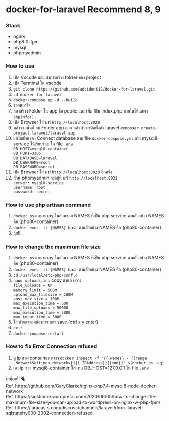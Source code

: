 <h1>docker-for-laravel Recommend 8, 9</h2>
<h3>Stack</h3>
<ul>
    <li>nginx</li>
    <li>php8.0-fpm</li>
    <li>mysql</li>
    <li>phpmyadmin</li>
</ul>
<h3>How to use</h3>
<ol>
    <li>เปิด Vscode และ ทำการสร้าง folder ของ project</li>
    <li>เปิด Terminal ใน vscode</li>
    <li><code>git clone https://github.com/adcident12/docker-for-laravel.git</code></li>
    <li><code>cd docker-for-laravel</code></li>
    <li><code>docker-compose up -d --build</code></li>
    <li>รอจนเสร็จ</li>
    <li>ลองสร้าง Folder ใน app ชื่อ public และ เพิ่ม file index.php ภายในให้แสดง <code>phpinfo();</code></li>
    <li>เปิด Browser ใส่ url <code>http://localhost:8020</code></li>
    <li>หลังจากนั้นก็ ลบ Folder app ออก แล้วทำการติดตั้งตัว laravel <code>composer create-project laravel/laravel app</code></li>
    <li>แก้ไขส่วนของ Connect database ตาม flie <code>docker-compose.yml</code> ตรง  mysql8-service ให้เรียบร้อย ใน file <code>.env</code><div><code>DB_HOST=mysql8-container</code></div><div><code>DB_PORT=3306</code></div><div><code>DB_DATABASE=laravel</code></div><div><code>DB_USERNAME=root</code></div><div><code>DB_PASSWORD=secret</code></div></li>
    <li>เปิด Browser ใส่ url <code>http://localhost:8020</code> อีกครั้ง</li>
    <li>ส่วน phpmyadmin จะอยู่ที่ url <code>http://localhost:8021</code><div><code>server: mysql8-service</code></div><div><code>username: root</code></div><div><code>password: secret</code></div></li>
</ol>
<h3>How to use php artisan command</h3>
<ol>
    <li><code>docker ps</code> และ copy ในส่วนของ NAMES ที่เป็น php service ตามตัวอย่าง NAMES คือ (php80-container)</li>
    <li><code>docker exec -it {NAMES} bash</code> ตามตัวอย่าง NAMES คือ (php80-container)</li>
    <li>ลุย!!</li>
</ol>
<h3>How to change the maximum file size</h3>
<ol>
    <li><code>docker ps</code> และ copy ในส่วนของ NAMES ที่เป็น php service ตามตัวอย่าง NAMES คือ (php80-container)</li>
    <li><code>docker exec -it {NAMES} bash</code> ตามตัวอย่าง NAMES คือ (php80-container)</li>
    <li><code>cd /usr/local/etc/php/conf.d</code></li>
    <li><code>nano uploads.ini</code> copy ด้านล่างวาง
    <div><code>file_uploads = On</code></div>
    <div><code>memory_limit = 500M</code></div>
    <div><code>upload_max_filesize = 100M</code></div>
    <div><code>post_max_size = 100M</code></div>
    <div><code>max_execution_time = 600</code></div>
    <div><code>max_file_uploads = 50000</code></div>
    <div><code>max_execution_time = 5000</code></div>
    <div><code>max_input_time = 5000</code></div>
    </li>
    <li>ใส่ ตัวเลขตามต้องการ และ save (ctrl x y enter)</li>
    <li><code>exit</code></li>
    <li><code>docker-compose restart</code></li>
</ol>
<h3>How to fix Error Connection refused</h3>
<ol>
    <li>ดู ip ของ container ต่างๆ <code>docker inspect -f '{{.Name}} - {{range .NetworkSettings.Networks}}{{.IPAddress}}{{end}}' $(docker ps -aq)
</code></li>
    <li>เอา ip ของ mysql8-container ใส่แทน DB_HOST=127.0.0.1 ใน file <code>.env</code></li>
</ol>
<span>enjoy!! &#128008;</span>
<div>Ref. https://github.com/GaryClarke/nginx-php7.4-mysql8-node-docker-network</div>
<div>Ref. https://sidshome.wordpress.com/2020/06/05/how-to-change-the-maximum-file-size-you-can-upload-to-wordpress-on-nginx-w-php-fpm/</div>
<div>Ref. https://laracasts.com/discuss/channels/laravel/dock-laravel-sqlstatehy000-2002-connection-refused</div>

